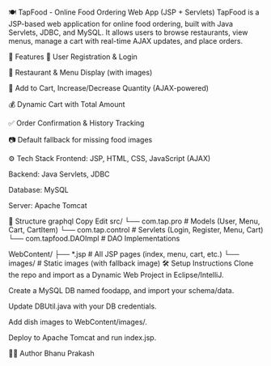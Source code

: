 🍽️ TapFood - Online Food Ordering Web App (JSP + Servlets)
TapFood is a JSP-based web application for online food ordering, built with Java Servlets, JDBC, and MySQL. It allows users to browse restaurants, view menus, manage a cart with real-time AJAX updates, and place orders.

🚀 Features
👤 User Registration & Login

🏪 Restaurant & Menu Display (with images)

🛒 Add to Cart, Increase/Decrease Quantity (AJAX-powered)

💰 Dynamic Cart with Total Amount

✅ Order Confirmation & History Tracking

📷 Default fallback for missing food images

⚙️ Tech Stack
Frontend: JSP, HTML, CSS, JavaScript (AJAX)

Backend: Java Servlets, JDBC

Database: MySQL

Server: Apache Tomcat

📁 Structure
graphql
Copy
Edit
src/
 └── com.tap.pro         # Models (User, Menu, Cart, CartItem)
 └── com.tap.control     # Servlets (Login, Register, Menu, Cart)
 └── com.tapfood.DAOImpl # DAO Implementations

WebContent/
 ├── *.jsp               # All JSP pages (index, menu, cart, etc.)
 └── images/             # Static images (with fallback image)
🛠️ Setup Instructions
Clone the repo and import as a Dynamic Web Project in Eclipse/IntelliJ.

Create a MySQL DB named foodapp, and import your schema/data.

Update DBUtil.java with your DB credentials.

Add dish images to WebContent/images/.

Deploy to Apache Tomcat and run index.jsp.

👨‍💻 Author
Bhanu Prakash

